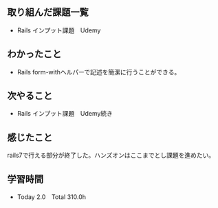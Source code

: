 ## 取り組んだ課題一覧  
- Rails インプット課題　Udemy
## わかったこと
- Rails form-withヘルパーで記述を簡潔に行うことができる。
## 次やること  
- Rails インプット課題　Udemy続き
## 感じたこと 
rails7で行える部分が終了した。ハンズオンはここまでとし課題を進めたい。
## 学習時間  
- Today 2.0　Total 310.0h
